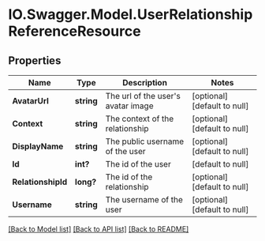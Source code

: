 # IO.Swagger.Model.UserRelationshipReferenceResource
## Properties

Name | Type | Description | Notes
------------ | ------------- | ------------- | -------------
**AvatarUrl** | **string** | The url of the user&#39;s avatar image | [optional] [default to null]
**Context** | **string** | The context of the relationship | [optional] [default to null]
**DisplayName** | **string** | The public username of the user | [optional] [default to null]
**Id** | **int?** | The id of the user | [default to null]
**RelationshipId** | **long?** | The id of the relationship | [optional] [default to null]
**Username** | **string** | The username of the user | [optional] [default to null]

[[Back to Model list]](../README.md#documentation-for-models) [[Back to API list]](../README.md#documentation-for-api-endpoints) [[Back to README]](../README.md)

